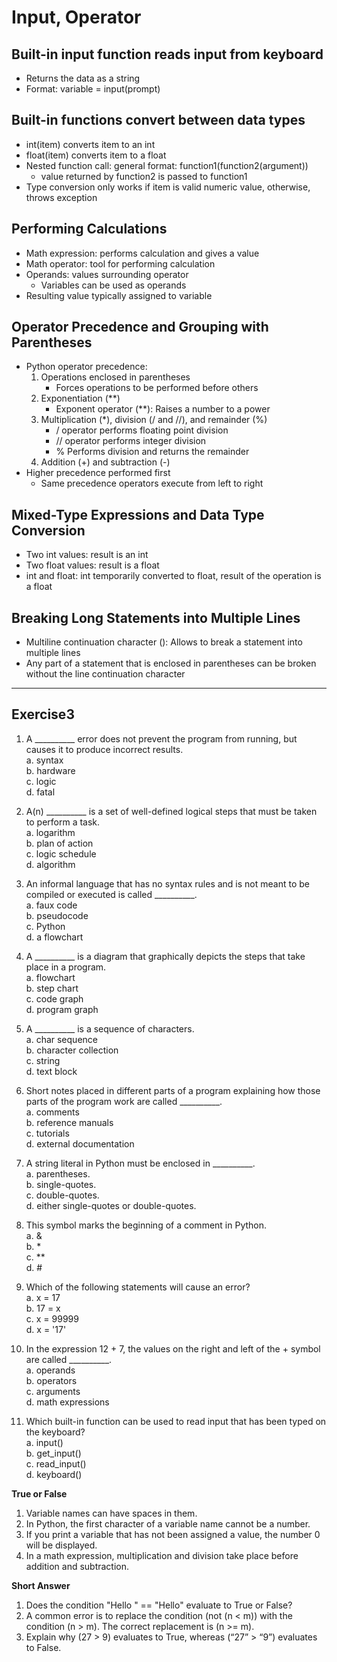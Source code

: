 # Input, Operator

## Built-in input function reads input from keyboard
* Returns the data as a string
* Format: variable = input(prompt)

## Built-in functions convert between data types
* int(item) converts item to an int
* float(item) converts item to a float
* Nested function call: general format: function1(function2(argument))
  - value returned by function2 is passed to function1
* Type conversion only works if item is valid numeric value, otherwise, throws exception

## Performing Calculations
* Math expression: performs calculation and gives a value
* Math operator: tool for performing calculation
* Operands: values surrounding operator
  - Variables can be used as operands
* Resulting value typically assigned to variable

## Operator  Precedence and Grouping with Parentheses
* Python operator precedence:
  1. Operations enclosed in parentheses
     - Forces operations to be performed before others
  2. Exponentiation (**)
     - Exponent operator (**): Raises a number to a power
  3. Multiplication (*), division (/ and //), and remainder (%)
     - / operator performs floating point division
     - // operator performs integer division
     - % Performs division and returns the remainder
  4. Addition (+) and subtraction (-)
* Higher precedence performed first
  - Same precedence operators execute from left to right

## Mixed-Type Expressions and Data Type Conversion
* Two int values: result is an int
* Two float values: result is a float
* int and float: int temporarily converted to float, result of the operation is a float

## Breaking Long Statements into Multiple Lines
* Multiline continuation character (\): Allows to break a statement into multiple lines
* Any part of a statement that is enclosed in parentheses can be broken without the line continuation character

--------------------

## Exercise3

1. A __________ error does not prevent the program from running, but causes it to produce incorrect results. </br>
   a. syntax </br>
   b. hardware </br>
   c. logic </br>
   d. fatal </br>

2. A(n) __________ is a set of well-defined logical steps that must be taken to perform a task.  </br>
   a. logarithm </br>
   b. plan of action </br>
   c. logic schedule </br>
   d. algorithm </br>

3. An informal language that has no syntax rules and is not meant to be compiled or executed is called __________. </br>
   a. faux code </br>
   b. pseudocode </br>
   c. Python </br>
   d. a flowchart </br>

4. A __________ is a diagram that graphically depicts the steps that take place in a program. </br>
   a. flowchart </br>
   b. step chart </br>
   c. code graph </br>
   d. program graph </br>

5. A __________ is a sequence of characters. </br>
   a. char sequence </br>
   b. character collection </br> 
   c. string </br>
   d. text block </br>

6. Short notes placed in different parts of a program explaining how those parts of the program work are called __________. </br>
   a. comments </br>
   b. reference manuals </br>
   c. tutorials </br>
   d. external documentation </br>

7. A string literal in Python must be enclosed in __________. </br>
   a. parentheses. </br>
   b. single-quotes. </br>
   c. double-quotes. </br>
   d. either single-quotes or double-quotes. </br>

8. This symbol marks the beginning of a comment in Python. </br>
   a. & </br>
   b. * </br>
   c. ** </br>
   d. # </br>

9. Which of the following statements will cause an error? </br>
   a. x = 17 </br>
   b. 17 = x </br>
   c. x = 99999 </br>
   d. x = '17' </br>

10. In the expression 12 + 7, the values on the right and left of the + symbol are called __________. </br>
   a. operands </br>
   b. operators </br>
   c. arguments </br>
   d. math expressions </br>

11. Which built-in function can be used to read input that has been typed on the keyboard? </br>
   a. input() </br>
   b. get_input() </br>
   c. read_input() </br>
   d. keyboard() </br>

**True or False**
1. Variable names can have spaces in them.
2. In Python, the first character of a variable name cannot be a number.
3. If you print a variable that has not been assigned a value, the number 0 will be displayed.
4. In a math expression, multiplication and division take place before addition and subtraction.



**Short Answer**
1. Does the condition "Hello " == "Hello" evaluate to True or False?
2. A common error is to replace the condition (not (n < m)) with the condition (n > m). The correct replacement is (n >= m).
3. Explain why (27 > 9) evaluates to True, whereas (“27” > “9”) evaluates to False.
